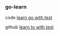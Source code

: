 ### go-learn

code [learn go with test](https://studygolang.gitbook.io)

github [learn to with test](https://github.com/quii/learn-go-with-tests)
